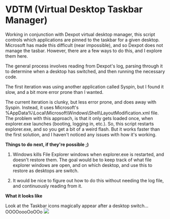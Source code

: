 # VDTM (Virtual Desktop Taskbar Manager)
Working in conjunction with Dexpot virtual desktop manager, this script controls which applications are pinned to the taskbar for a given desktop. Microsoft has made this difficult (near impossible), and so Dexpot does not manage the tasbar. However, there are a few ways to do this, and I explore them here. 

The general process involves reading from Dexpot's log, parsing through it to determine when a desktop has switched, and then running the necessary code.

The first iteration was using another application called Syspin, but I found it slow, and a bit more error prone than I wanted.

The current iteration is clunky, but less error prone, and does away with Syspin. Instead, it uses Microsoft's \%AppData%\Local\Microsoft\Windows\Shell\LayoutModification.xml file. The problem with this approach, is that it only gets loaded once, when explorer.exe launches (booting, logging in, etc.). So, this script restarts explorer.exe, and so you get a bit of a weird flash. But it works faster than the first solution, and I haven't noticed any issues with how it's working.




**Things to do next, if they're possible ;)**

1. Windows kills File Explorer windows when explorer.exe is restarted, and doesn't restore them. The goal would be to keep track of what file explorer windows are open, and on which desktop, and use this to restore as desktops are switch. 

1. It would be nice to figure out how to do this without needing the log file, and continuously reading from it. 




**What it looks like**

Look at the Taskbar icons magically appear after a desktop switch... OOOOoooOoOOo
![](./Demos/demo.gif)
